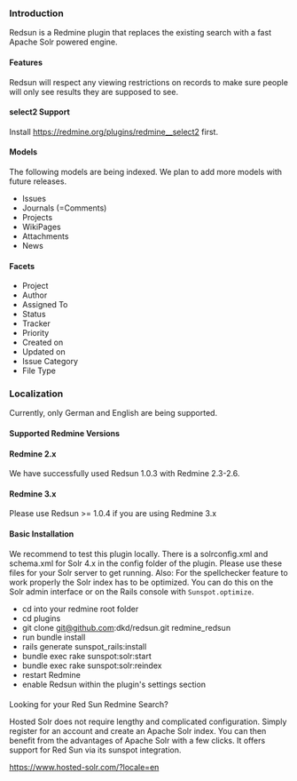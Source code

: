 ### Introduction

Redsun is a Redmine plugin that replaces the existing search with a fast Apache Solr powered engine.

#### Features

Redsun will respect any viewing restrictions on records to make sure people will only see results they are supposed to see.

#### select2 Support

Install https://redmine.org/plugins/redmine__select2 first.


#### Models

The following models are being indexed. We plan to add more models with future releases.

* Issues
* Journals (=Comments)
* Projects
* WikiPages
* Attachments
* News

#### Facets

* Project
* Author
* Assigned To
* Status
* Tracker
* Priority
* Created on
* Updated on
* Issue Category
* File Type

### Localization

Currently, only German and English are being supported.

#### Supported Redmine Versions

#### Redmine 2.x

We have successfully used Redsun 1.0.3 with Redmine 2.3-2.6.

#### Redmine 3.x 

Please use Redsun >= 1.0.4 if you are using Redmine 3.x

#### Basic Installation

We recommend to test this plugin locally. There is a solrconfig.xml and schema.xml for Solr 4.x in the config folder of the plugin. Please use these files for your Solr server to get running.
Also: For the spellchecker feature to work properly the Solr index has to be optimized. You can do this on the Solr admin interface or on the Rails console with ```Sunspot.optimize```.

* cd into your redmine root folder
* cd plugins
* git clone git@github.com:dkd/redsun.git redmine_redsun
* run bundle install
* rails generate sunspot_rails:install
* bundle exec rake sunspot:solr:start
* bundle exec rake sunspot:solr:reindex
* restart Redmine
* enable Redsun within the plugin's settings section

#### 

Looking for your Red Sun Redmine Search?

Hosted Solr does not require lengthy and complicated configuration. Simply register for an account and create an Apache Solr index. You can then benefit from the advantages of Apache Solr with a few clicks. It offers support for Red Sun via its sunspot integration.

https://www.hosted-solr.com/?locale=en
